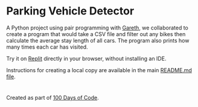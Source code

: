# Parking Vehicle Detector

A Python project using pair programming with [Gareth](https://github.com/gwdawson), we collaborated to create a program that would take a CSV file and filter out any bikes then calculate the average stay length of all cars. The program also prints how many times each car has visited.

Try it on [Replit](https://replit.com/@ZanClifton/parking-vehicle-detector?v=1) directly in your browser, without installing an IDE.

Instructions for creating a local copy are available in the main [README.md file](https://github.com/ZanClifton/basic-python-projects/blob/main/README.md).

#

Created as part of [100 Days of Code](https://github.com/ZanClifton/100-days-of-code/blob/master/log.md).
